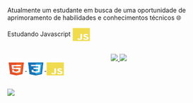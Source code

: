 Atualmente um estudante em busca de uma oportunidade de aprimoramento de habilidades e conhecimentos técnicos 🌐

Estudando Javascript <img align="center" alt="Js" height="30" width="40" src="https://raw.githubusercontent.com/devicons/devicon/master/icons/javascript/javascript-plain.svg">

##

<div align="center">
  <a href="https://github.com/sNanotek">
  <img height="180em" src="https://github-readme-stats.vercel.app/api?username=sNanotek&show_icons=true&theme=onedark&include_all_commits=true&count_private=true"/>
  <img height="180em" src="https://github-readme-stats.vercel.app/api/top-langs/?username=sNanotek&layout=compact&langs_count=7&theme=onedark"/>
</div>
 
<img align="center" alt="Rafa-HTML" height="30" width="40" src="https://raw.githubusercontent.com/devicons/devicon/master/icons/html5/html5-original.svg">
<img align="center" alt="Rafa-CSS" height="30" width="40" src="https://raw.githubusercontent.com/devicons/devicon/master/icons/css3/css3-original.svg">
<img align="center" alt="Js" height="30" width="40" src="https://raw.githubusercontent.com/devicons/devicon/master/icons/javascript/javascript-plain.svg">
  
  ##
  
 <a href = "mailto:cleiton_santos01@outlook.com"><img src="https://img.shields.io/badge/-Gmail-%23333?style=for-the-badge&logo=gmail&logoColor=red" target="_blank"></a>
